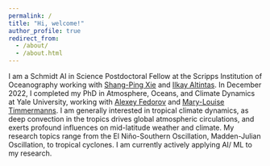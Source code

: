 ```yaml
---
permalink: /
title: "Hi, welcome!"
author_profile: true
redirect_from: 
  - /about/
  - /about.html
---
```


I am a Schmidt AI in Science Postdoctoral Fellow at the Scripps Institution of Oceanography working with [Shang-Ping Xie](https://sxie.ucsd.edu) and [Ilkay Altintas](https://words.sdsc.edu/ilkay/). In December 2022, I completed my PhD in Atmosphere, Oceans, and Climate Dynamics at Yale University, working with [Alexey Fedorov](https://people.earth.yale.edu/profile/alexey-fedorov/about) and [Mary-Louise Timmermanns](https://people.earth.yale.edu/profile/mary-louise-timmermans/about). I am generally interested in tropical climate dynamics, as deep convection in the tropics drives global atmospheric circulations, and exerts profound influences on mid-latitude weather and climate. My research topics range from the El Niño-Southern Oscillation, Madden-Julian Oscillation, to tropical cyclones. I am currently actively applying AI/ ML to my research. 